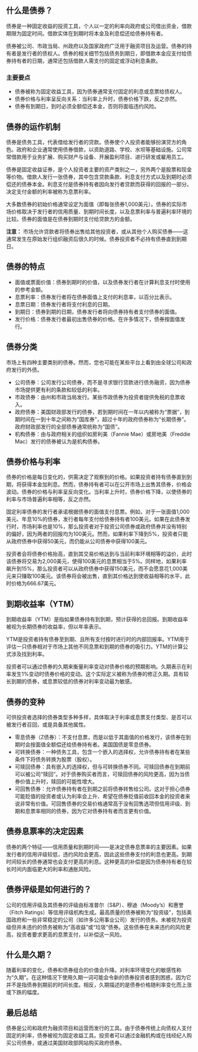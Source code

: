 ## 什么是债券？

债券是一种固定收益的投资工具，个人以一定的利率向政府或公司借出资金，借款期限为固定时间。借款实体在到期时将本金及利息偿还给债券持有者。

债券被公司、市政当局、州政府以及国家政府广泛用于融资项目及运营。债券的持有者是发行者的债权人。债券的相关细节包括债务到期日，即借款本金应支付给债券持有者的日期，通常还包括借款人需支付的固定或浮动利息条款。

### 主要要点

- 债券被称为固定收益工具，因为债券通常支付固定的利息或息票给债权人。
- 债券价格与利率呈反向关系：当利率上升时，债券价格下跌，反之亦然。
- 债券有到期日，到时必须全额偿还本金，否则将面临违约风险。

## 债券的运作机制

债券是债务工具，代表借给发行者的贷款。债券使个人投资者能够扮演贷方的角色。政府和企业通常使用债券借款，以资助道路、学校、水坝等基础设施。公司常常借款用于业务扩展、购买财产与设备、开展盈利项目、进行研发或雇用员工。

债券是固定收益证券，是个人投资者主要的资产类别之一，另外两个是股票和现金等价物。借款人发行一张债券，其中包含贷款条款、利息支付方式以及到期时必须偿还的债券本金。利息支付是债券持有者因向发行者贷款而获得的回报的一部分。决定支付金额的利率被称为息票利率。

大多数债券的初始价格通常设定为面值（即每张债券1,000美元）。债券的实际市场价格取决于发行者的信用质量、到期时间长度，以及息票利率与普遍利率环境的比较。债券的面值是在债券到期时支付给贷款方的金额。

**注意：** 市场允许贷款者将债券出售给其他投资者，或从其他个人购买债券——这通常发生在原始发行组织融资后很久的时候。债券投资者不必持有债券直到到期日。

## 债券的特点

- 面值或票面价值：债券到期时的价值，以及债券发行者在计算利息支付时使用的参考金额。
- 息票利率：债券发行者将在债券面值上支付的利息率，以百分比表示。
- 息票日期：债券发行者将支付利息的日期。
- 到期日：债券到期的日期，债券发行者将向债券持有者支付债券的面值。
- 发行价格：债券发行者最初出售债券的价格。在许多情况下，债券按面值发行。

## 债券分类

市场上有四种主要类别的债券。然而，您也可能在某些平台上看到由全球公司和政府发行的外债。

- 公司债券：公司发行公司债券，而不是寻求银行贷款进行债务融资，因为债券市场提供更有利的条款和较低的利率。
- 市政债券：由州和市政当局发行。某些市政债券为投资者提供免税的息票收入。
- 政府债券：美国财政部发行的债券，若到期时间在一年以内被称为“票据”，到期时间在一到十年之间称为“国库券”，超过十年的政府债券称为“长期债券”。政府财政部发行的全部债券通常统称为“国债”。
- 机构债券：由与政府相关的组织如房利美（Fannie Mae）或房地美（Freddie Mac）发行的债券被认为是机构债券。

## 债券价格与利率

债券的价格是每日变化的，供需决定了观察到的价格。如果投资者持有债券直到到期，将获得本金加利息。然而，债券持有者可以在公开市场上出售其债券，价格会波动。债券的价格与利率呈反向变化。当利率上升时，债券价格下降，以使债券的利率与市场普遍利率相等，反之亦然。

固定利率债券的发行者承诺根据债券的面值支付息票。例如，对于一张面值1,000美元、年息10%的债券，发行者每年支付给债券持有者100美元。如果在此债券发行时，市场利率也是10%，那么投资者对于投资公司债券或政府债券并没有特别的偏好，因为两者的回报均为100美元。然而，如果利率下降到5%，投资者只能从政府债券中获得50美元，而仍能从公司债券中获得100美元。

投资者会将债券价格抬高，直到其交易价格达到与当前利率环境相等的溢价，此时该债券将交易为2,000美元，使得100美元的息票相当于5%。同样地，如果利率飙升到15%，那么投资者可以从政府债券中获得150美元，而不会愿意花1,000美元来只赚取100美元。该债券将会被出售，直到其价格达到使收益相等的水平，此时价格为666.67美元。

## 到期收益率（YTM）

到期收益率（YTM）是指如果债券持有到到期，预计获得的总回报。到期收益率被视为长期债券的收益率，但以年率表示。

YTM是投资者持有债券至到期、且所有支付按时进行时的内部回报率。YTM用于评估一只债券相对于市场上其他不同息票和到期的债券的吸引力。YTM的计算公式涉及找到利率。

投资者可以通过债券的久期来衡量利率变动对债券价格的预期影响。久期表示在利率发生1%变动时债券价格的变动。这个实际定义被称为债券的修正久期。具有较长到期的债券，或息票较低的债券对利率变动最为敏感。

## 债券的变种

可供投资者选择的债券类型多种多样，具体取决于利率或息票支付类型、是否可以被发行者召回，或是具备其他属性。

- 零息债券（Z债券）：不支付息票，而是以低于其面值的价格发行，该债券在到期时会按面值全额偿还给债券持有者。美国国债是零息债券。
- 可转换债券：一种债务工具，包含一个嵌入的选择权，允许债券持有者在某些条件下将债务转换为股票（股权）。
- 可赎回债券：具有嵌入的选择权，但与可转换债券不同。可赎回债券在到期前可以被公司“赎回”。对于债券购买者而言，可赎回债券的风险更高，因为当债券价值上升时，赎回的可能性增大。
- 可回售债券：允许债券持有者在到期之前将债券转售给公司。这对于担心债券可能贬值的投资者或认为利率会上升、希望在债券贬值前收回本金的投资者来说非常有价值。可回售债券的交易价格通常高于没有回售选项但信用评级、到期和息票率相同的债券，因为它对债券持有者而言更有价值。

## 债券息票率的决定因素

债券的两个特征——信用质量和到期时间——是决定债券息票率的主要因素。如果发行者的信用评级较低，违约风险会更高，因此这些债券支付的利息也更高。到期时间较长的债券通常也会支付更高的利息。这种更高的补偿是因为债券持有者在较长时间内面临更大的利率和通胀风险。

## 债券评级是如何进行的？

公司的信用评级及其债券的评级由标准普尔（S&P）、穆迪（Moody’s）和惠誉（Fitch Ratings）等信用评级机构生成。最高质量的债券被称为“投资级”，包括美国政府和一些非常稳定的公司（如许多公用事业公司）发行的债务。未被视为投资级但并未违约的债务被称为“高收益”或“垃圾”债券。这些债券在未来违约的风险更高，投资者要求更高的息票支付，以补偿这一风险。

## 什么是久期？

随着利率的变化，债券和债券组合的价值会升降。对利率环境变化的敏感性称为“久期”。在这种情况下使用久期一词可能会令新的债券投资者感到困惑，因为它并不是指债券到期前的时间长度。相反，久期描述的是债券价格随利率变化而上涨或下跌的幅度。

## 最后总结

债券是公司和政府为融资项目和运营而发行的工具。由于债券传统上向债权人支付固定的利率，债券被视为固定收益工具。投资者可以通过金融机构或在线经纪人购买公司债券，或通过美国财政部网站购买政府债券。
